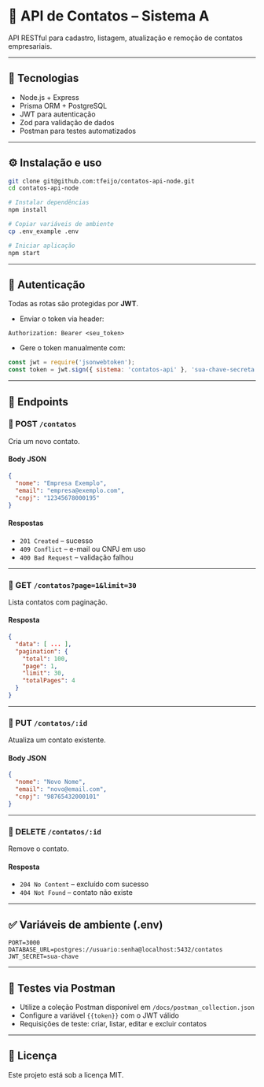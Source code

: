 # 📡 API de Contatos – Sistema A

API RESTful para cadastro, listagem, atualização e remoção de contatos empresariais.

---

## 🚀 Tecnologias

- Node.js + Express
- Prisma ORM + PostgreSQL
- JWT para autenticação
- Zod para validação de dados
- Postman para testes automatizados

---

## ⚙️ Instalação e uso

```bash
git clone git@github.com:tfeijo/contatos-api-node.git
cd contatos-api-node

# Instalar dependências
npm install

# Copiar variáveis de ambiente
cp .env_example .env

# Iniciar aplicação
npm start
```

---

## 🔐 Autenticação

Todas as rotas são protegidas por **JWT**.

- Enviar o token via header:

```
Authorization: Bearer <seu_token>
```

- Gere o token manualmente com:

```js
const jwt = require('jsonwebtoken');
const token = jwt.sign({ sistema: 'contatos-api' }, 'sua-chave-secreta', { expiresIn: '1h' });
```

---

## 📌 Endpoints

### 🔸 POST `/contatos`

Cria um novo contato.

#### Body JSON

```json
{
  "nome": "Empresa Exemplo",
  "email": "empresa@exemplo.com",
  "cnpj": "12345678000195"
}
```

#### Respostas

- `201 Created` – sucesso
- `409 Conflict` – e-mail ou CNPJ em uso
- `400 Bad Request` – validação falhou

---

### 🔸 GET `/contatos?page=1&limit=30`

Lista contatos com paginação.

#### Resposta

```json
{
  "data": [ ... ],
  "pagination": {
    "total": 100,
    "page": 1,
    "limit": 30,
    "totalPages": 4
  }
}
```

---

### 🔸 PUT `/contatos/:id`

Atualiza um contato existente.

#### Body JSON

```json
{
  "nome": "Novo Nome",
  "email": "novo@email.com",
  "cnpj": "98765432000101"
}
```

---

### 🔸 DELETE `/contatos/:id`

Remove o contato.

#### Resposta

- `204 No Content` – excluído com sucesso
- `404 Not Found` – contato não existe

---

## ✅ Variáveis de ambiente (.env)

```env
PORT=3000
DATABASE_URL=postgres://usuario:senha@localhost:5432/contatos
JWT_SECRET=sua-chave
```

---

## 🧪 Testes via Postman

- Utilize a coleção Postman disponível em `/docs/postman_collection.json`
- Configure a variável `{{token}}` com o JWT válido
- Requisições de teste: criar, listar, editar e excluir contatos

---

## 📄 Licença

Este projeto está sob a licença MIT.